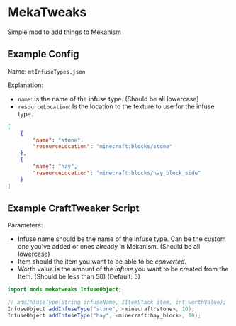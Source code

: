 # MekaTweaks
Simple mod to add things to Mekanism

## Example Config
Name: `mtInfuseTypes.json`

Explanation:
- `name`: Is the name of the infuse type. (Should be all lowercase)
- `resourceLocation`: Is the location to the texture to use for the infuse type.
```json
[
    {
        "name": "stone",
        "resourceLocation": "minecraft:blocks/stone"
    },
    {
        "name": "hay",
        "resourceLocation": "minecraft:blocks/hay_block_side"
    }
]
```

## Example CraftTweaker Script

Parameters:
- Infuse name should be the name of the infuse type. Can be the custom one you've added or ones already in Mekanism. (Should be all lowercase)
- Item should the item you want to be able to be _converted_.
- Worth value is the amount of the _infuse_ you want to be created from the Item. (Should be less than 50) (Default: 5)
```java
import mods.mekatweaks.InfuseObject;

// addInfuseType(String infuseName, IItemStack item, int worthValue);
InfuseObject.addInfuseType("stone", <minecraft:stone>, 10);
InfuseObject.addInfuseType("hay", <minecraft:hay_block>, 10);
```